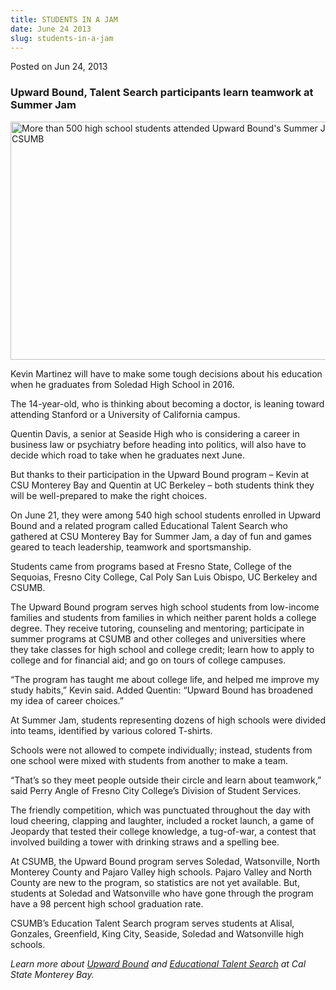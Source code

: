 ```yaml
---
title: STUDENTS IN A JAM
date: June 24 2013
slug: students-in-a-jam
---
```


 



<span class="date">Posted on Jun 24, 2013    </span>
<h3>Upward Bound, Talent Search participants learn teamwork at
Summer Jam</h3>
<p><img alt="More than 500 high school students attended Upward Bound&apos;s Summer Jam at CSUMB" src="https://news.csumb.edu/sites/default/files/65/attachments/news/images/summer_jam_2013_for_web.jpg" style="width:550px; height:381px"/></p>
<p>Kevin Martinez will have to make some tough decisions about his
education when he graduates from Soledad High School in 2016.</p>
<p>The 14-year-old, who is thinking about becoming a doctor, is
leaning toward attending Stanford or a University of California
campus.</p>
<p>Quentin Davis, a senior at Seaside High who is considering a
career in business law or psychiatry before heading into politics,
will also have to decide which road to take when he graduates next
June.</p>
<p>But thanks to their participation in the Upward Bound program &#x2013;
Kevin at CSU Monterey Bay and Quentin at UC Berkeley &#x2013; both
students think they will be well-prepared to make the right
choices.</p>
<p>On June 21, they were among 540 high school students enrolled in
Upward Bound and a related program called Educational Talent Search
who gathered at CSU Monterey Bay for Summer Jam, a day of fun and
games geared to teach leadership, teamwork and sportsmanship.</p>
<p>Students came from programs based at Fresno State, College of
the Sequoias, Fresno City College, Cal Poly San Luis Obispo, UC
Berkeley and CSUMB.</p>
<p>The Upward Bound program serves high school students from
low-income families and students from families in which neither
parent holds a college degree. They receive tutoring, counseling
and mentoring; participate in summer programs at CSUMB and other
colleges and universities where they take classes for high school
and college credit; learn how to apply to college and for financial
aid; and go on tours of college campuses.</p>
<p>&#x201C;The program has taught me about college life, and helped me
improve my study habits,&#x201D; Kevin said. Added Quentin: &#x201C;Upward Bound
has broadened my idea of career choices.&#x201D;</p>
<p>At Summer Jam, students representing dozens of high schools were
divided into teams, identified by various colored T-shirts.</p>
<p>Schools were not allowed to compete individually; instead,
students from one school were mixed with students from another to
make a team.</p>
<p>&#x201C;That&#x2019;s so they meet people outside their circle and learn about
teamwork,&#x201D; said Perry Angle of Fresno City College&#x2019;s Division of
Student Services.</p>
<p>The friendly competition, which was punctuated throughout the
day with loud cheering, clapping and laughter, included a rocket
launch, a game of Jeopardy that tested their college knowledge, a
tug-of-war, a contest that involved building a tower with drinking
straws and a spelling bee.</p>
<p>At CSUMB, the Upward Bound program serves Soledad, Watsonville,
North Monterey County and Pajaro Valley high schools. Pajaro Valley
and North County are new to the program, so statistics are not yet
available. But, students at Soledad and Watsonville who have gone
through the program have a 98 percent high school graduation
rate.</p>
<p>CSUMB&#x2019;s Education Talent Search program serves students at
Alisal, Gonzales, Greenfield, King City, Seaside, Soledad and
Watsonville high schools.</p>
<p><em>Learn more about <a href="https://eosp.csumb.edu/upward-bound" rel="nofollow">Upward
Bound</a> and <a href="https://eosp.csumb.edu/educational-talent-search" rel="nofollow">Educational Talent S</a><a href="https://eosp.csumb.edu/educational-talent-search" rel="nofollow">earch</a> at Cal State Monterey Bay.</em><br>
&#xA0;</br></p>





 
